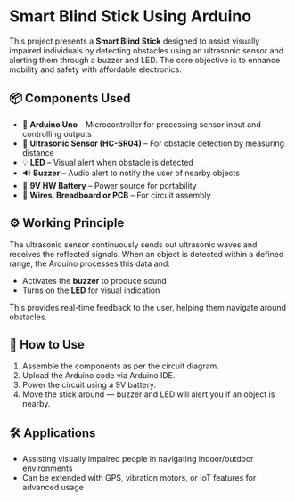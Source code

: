 #  Smart Blind Stick Using Arduino

This project presents a **Smart Blind Stick** designed to assist visually impaired individuals by detecting obstacles using an ultrasonic sensor and alerting them through a buzzer and LED. The core objective is to enhance mobility and safety with affordable electronics.

## 📦 Components Used

- 🧠 **Arduino Uno** – Microcontroller for processing sensor input and controlling outputs  
- 📡 **Ultrasonic Sensor (HC-SR04)** – For obstacle detection by measuring distance  
- 💡 **LED** – Visual alert when obstacle is detected  
- 🔊 **Buzzer** – Audio alert to notify the user of nearby objects  
- 🔋 **9V HW Battery** – Power source for portability  
- 🔌 **Wires, Breadboard or PCB** – For circuit assembly  

## ⚙️ Working Principle

The ultrasonic sensor continuously sends out ultrasonic waves and receives the reflected signals. When an object is detected within a defined range, the Arduino processes this data and:

- Activates the **buzzer** to produce sound
- Turns on the **LED** for visual indication

This provides real-time feedback to the user, helping them navigate around obstacles.

## 🔧 How to Use

1. Assemble the components as per the circuit diagram.
2. Upload the Arduino code via Arduino IDE.
3. Power the circuit using a 9V battery.
4. Move the stick around — buzzer and LED will alert you if an object is nearby.

## 🛠️ Applications

- Assisting visually impaired people in navigating indoor/outdoor environments
- Can be extended with GPS, vibration motors, or IoT features for advanced usage
